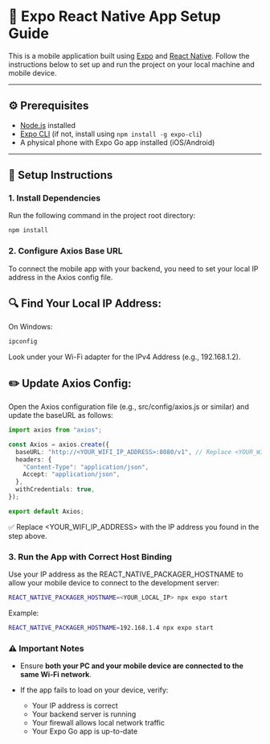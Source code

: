 # 📱 Expo React Native App Setup Guide

This is a mobile application built using [Expo](https://expo.dev/) and [React Native](https://reactnative.dev/). Follow the instructions below to set up and run the project on your local machine and mobile device.

---

## ⚙️ Prerequisites

- [Node.js](https://nodejs.org/) installed
- [Expo CLI](https://docs.expo.dev/get-started/installation/) (if not, install using `npm install -g expo-cli`)
- A physical phone with Expo Go app installed (iOS/Android)

---

## 🚀 Setup Instructions

### 1. Install Dependencies

Run the following command in the project root directory:

```bash
npm install
```

### 2. Configure Axios Base URL

To connect the mobile app with your backend, you need to set your local IP address in the Axios config file.

## 🔍 Find Your Local IP Address:

On Windows:

```bash
ipconfig
```

Look under your Wi-Fi adapter for the IPv4 Address (e.g., 192.168.1.2).

## ✏️ Update Axios Config:

Open the Axios configuration file (e.g., src/config/axios.js or similar) and update the baseURL as follows:

```ts
import axios from "axios";

const Axios = axios.create({
  baseURL: "http://<YOUR_WIFI_IP_ADDRESS>:8080/v1", // Replace <YOUR_WIFI_IP_ADDRESS> with your actual IP (e.g., 192.168.1.4)
  headers: {
    "Content-Type": "application/json",
    Accept: "application/json",
  },
  withCredentials: true,
});

export default Axios;
```

✅ Replace <YOUR_WIFI_IP_ADDRESS> with the IP address you found in the step above.

### 3. Run the App with Correct Host Binding

Use your IP address as the REACT_NATIVE_PACKAGER_HOSTNAME to allow your mobile device to connect to the development server:

```bash
REACT_NATIVE_PACKAGER_HOSTNAME=<YOUR_LOCAL_IP> npx expo start
```

Example:

```bash
REACT_NATIVE_PACKAGER_HOSTNAME=192.168.1.4 npx expo start
```

### ⚠️ Important Notes

- Ensure **both your PC and your mobile device are connected to the same Wi-Fi network**.

- If the app fails to load on your device, verify:
  - Your IP address is correct
  - Your backend server is running
  - Your firewall allows local network traffic
  - Your Expo Go app is up-to-date
